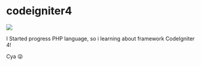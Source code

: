 # codeigniter4

 <img src="/public/theme/dist/img/ci4(1).jpg">

 I Started progress PHP language, so i learning about framework CodeIgniter 4!

 Cya 😜
